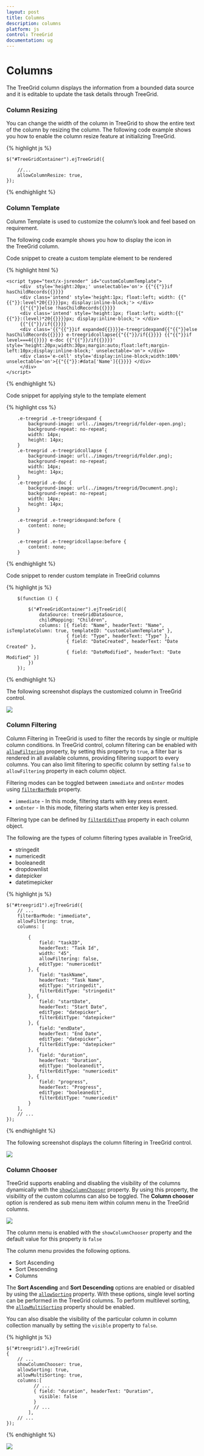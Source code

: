 ```yaml
---
layout: post
title: Columns
description: columns
platform: js
control: TreeGrid
documentation: ug
---
```


# Columns

The TreeGrid column displays the information from a bounded data source and it is editable to update the task details through TreeGrid.

### Column Resizing

You can change the width of the column in TreeGrid to show the entire text of the column by resizing the column. The following code example shows you how to enable the column resize feature at initializing TreeGrid.

{% highlight js %}

    $("#TreeGridContainer").ejTreeGrid({

        //...
        allowColumnResize: true,
    });

{% endhighlight %}

### Column Template

Column Template is used to customize the column’s look and feel based on requirement.

The following code example shows you how to display the icon in the TreeGrid column.

Code snippet to create a custom template element to be rendered

{% highlight html %}

    <script type="text/x-jsrender" id="customColumnTemplate">     
         <div  style='height:20px;' unselectable='on'> {{"{{"}}if hasChildRecords{{}}}}
         <div class='intend' style='height:1px; float:left; width: {{"{{"}}:level*20{{}}}}px; display:inline-block;'> </div>
         {{"{{"}}else !hasChildRecords{{}}}}
         <div class='intend' style='height:1px; float:left; width:{{"{{"}}:(level)*20{{}}}}px; display:inline-block;'> </div>
         {{"{{"}}/if{{}}}}                         
         <div class='{{"{{"}}if expanded{{}}}}e-treegridexpand{{"{{"}}else hasChildRecords{{}}}} e-treegridcollapse{{"{{"}}/if{{}}}} {{"{{"}}if level===4{{}}}} e-doc {{"{{"}}/if{{}}}}' style='height:20px;width:30px;margin:auto;float:left;margin-left:10px;display:inline-block;' unselectable='on'> </div>
         <div class='e-cell' style='display:inline-block;width:100%' unselectable='on'>{{"{{"}}:#data['Name']{{}}}} </div>
         </div>
    </script>    
    
{% endhighlight %}

Code snippet for applying style to the template element

{% highlight css %}

        .e-treegrid .e-treegridexpand {
            background-image: url(../images/treegrid/folder-open.png);
            background-repeat: no-repeat;
            width: 14px;
            height: 14px;
        }
        .e-treegrid .e-treegridcollapse {
            background-image: url(../images/treegrid/Folder.png);
            background-repeat: no-repeat;
            width: 14px;
            height: 14px;
        }
        .e-treegrid .e-doc {
            background-image: url(../images/treegrid/Document.png);
            background-repeat: no-repeat;
            width: 14px;
            height: 14px;
        }

        .e-treegrid .e-treegridexpand:before {
            content: none;
        }

        .e-treegrid .e-treegridcollapse:before {
            content: none;
        }
        
{% endhighlight %}

Code snippet to render custom template in TreeGrid columns

{% highlight js %}

        $(function () {

            $("#TreeGridContainer").ejTreeGrid({
                dataSource: treeGridDataSource,
                childMapping: "Children",
                columns: [{ field: "Name", headerText: "Name", isTemplateColumn: true, templateID: "customColumnTemplate" },
                          { field: "Type", headerText: "Type" },
                          { field: "DateCreated", headerText: "Date Created" },
                          { field: "DateModified", headerText: "Date Modified" }]
            })
        });

{% endhighlight %}

The following screenshot displays the customized column in TreeGrid control.

![](/js/TreeGrid/Columns_images/Columns_img1.png)

### Column Filtering

Column Filtering in TreeGrid is used to filter the records by single or multiple column conditions. In TreeGrid control, column filtering can be enabled with [`allowFiltering`](/js/api/ejtreegrid#allowfilteringspan-classtype-signature-type-booleanbooleanspan "allowFiltering") property, by setting this property to `true`, a filter bar is rendered in all available columns, providing filtering support to every columns. You can also limit filtering to specific column by setting `false` to `allowFiltering` property in each column object.

Filtering modes can be toggled between `immediate` and `onEnter` modes using [`filterBarMode`](/js/api/ejtreegrid#filterbarmodespan-classtype-signature-type-enumenumspan "filterBarMode") property.

* `immediate` - In this mode, filtering starts with key press event.
* `onEnter` - In this mode, filtering starts when enter key is pressed.

Filtering type can be defined by [`filterEditType`](/js/api/ejtreegrid#columnsfilteredittypespan-classtype-signature-type-stringstringspan "filterEditType") property in each column object.

The following are the types of column filtering types available in TreeGrid,

* stringedit
* numericedit
* booleanedit
* dropdownlist
* datepicker
* datetimepicker

{% highlight js %}

    $("#treegrid1").ejTreeGrid({
        // ...     
        filterBarMode: "immediate",
        allowFiltering: true,
        columns: [

            {
                field: "taskID",
                headerText: "Task Id",
                width: "45",
                allowFiltering: false,
                editType: "numericedit"
            }, {
                field: "taskName",
                headerText: "Task Name",
                editType: "stringedit",
                filterEditType: "stringedit"
            }, {
                field: "startDate",
                headerText: "Start Date",
                editType: "datepicker",
                filterEditType: "datepicker"
            }, {
                field: "endDate",
                headerText: "End Date",
                editType: "datepicker",
                filterEditType: "datepicker"
            }, {
                field: "duration",
                headerText: "Duration",
                editType: "booleanedit",
                filterEditType: "numericedit"
            }, {
                field: "progress",
                headerText: "Progress",
                editType: "booleanedit",
                filterEditType: "numericedit"
            }
        ],
        // ...             
    });

{% endhighlight %}

The following screenshot displays the column filtering in TreeGrid control.

![](/js/TreeGrid/Columns_images/Columns_img2.png)

### Column Chooser

TreeGrid supports enabling and disabling the visibility of the columns dynamically with the [`showColumnChooser`](/js/api/ejtreegrid#showcolumnchooserspan-classtype-signature-type-booleanbooleanspan "showColumnChooser") property. By using this property, the visibility of the custom columns can also be toggled. The **Column chooser** option is rendered as sub menu item within column menu in the TreeGrid columns.

![](/js/TreeGrid/Columns_images/Columns_img3.png)

The column menu is enabled with the `showColumnChooser` property and the default value for this property is `false`

The column menu provides the following options.

* Sort Ascending
* Sort Descending
* Columns 

The **Sort Ascending** and **Sort Descending** options are enabled or disabled by using the [`allowSorting`](/js/api/ejtreegrid#allowsortingspan-classtype-signature-type-booleanbooleanspan "allowSorting") property. With these options, single level sorting can be performed in the TreeGrid columns. To perform multilevel sorting, the [`allowMultiSorting`](/js/api/ejtreegrid#allowmultisortingspan-classtype-signature-type-booleanbooleanspan "allowMultiSorting") property should be enabled. 

You can also disable the visibility of the particular column in column collection manually by setting the `visible` property to `false`.

{% highlight js %}

    $("#treegrid1").ejTreeGrid(
    {   
        // ...     
        showColumnChooser: true,
        allowSorting: true,
        allowMultiSorting: true,
        columns:[
              // ...  
              { field: "duration", headerText: "Duration", 
                visible: false
              }
              // ...  
            ],
        // ...             
    });

{% endhighlight %}

![](/js/TreeGrid/Columns_images/Columns_img4.png)

